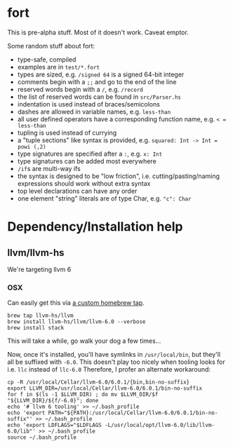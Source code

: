 # fort

This is pre-alpha stuff.  Most of it doesn't work.  Caveat emptor.

Some random stuff about fort:
  - type-safe, compiled
  - examples are in `test/*.fort`
  - types are sized, e.g. `/signed 64` is a signed 64-bit integer
  - comments begin with a `;;` and go to the end of the line
  - reserved words begin with a `/`, e.g. `/record`
  - the list of reserved words can be found in `src/Parser.hs`
  - indentation is used instead of braces/semicolons
  - dashes are allowed in variable names, e.g. `less-than`
  - all user defined operators have a corresponding function name, e.g. `< = less-than`
  - tupling is used instead of currying
  - a "tuple sections" like syntax is provided, e.g. `squared: Int -> Int = powi (,2)`
  - type signatures are specified after a `:`, e.g. `x: Int`
  - type signatures can be added most everywhere
  - `/if`s are multi-way ifs
  - the syntax is designed to be "low friction", i.e. cutting/pasting/naming expressions should work without extra syntax
  - top level declarations can have any order
  - one element "string" literals are of type Char, e.g. `"c": Char`

# Dependency/Installation help
## llvm/llvm-hs
We're targeting llvm 6
### OSX
Can easily get this via [a custom homebrew tap](https://github.com/llvm-hs/homebrew-llvm).
```
brew tap llvm-hs/llvm
brew install llvm-hs/llvm/llvm-6.0 --verbose
brew install stack
```
This will take a while, go walk your dog a few times...

Now, once it's installed, you'll have symlinks in `/usr/local/bin`, but they'll all be suffixed with `-6.0`. This doesn't play too nicely when tooling looks for i.e. `llc` instead of `llc-6.0`
Therefore, I profer an alternate workaround:
```
cp -R /usr/local/Cellar/llvm-6.0/6.0.1/{bin,bin-no-suffix}
export LLVM_DIR=/usr/local/Cellar/llvm-6.0/6.0.1/bin-no-suffix
for f in $(ls -1 $LLVM_DIR) ; do mv $LLVM_DIR/$f "${LLVM_DIR}/${f/-6.0}"; done
echo '# llvm 6 tooling' >> ~/.bash_profile
echo 'export PATH="${PATH}:/usr/local/Cellar/llvm-6.0/6.0.1/bin-no-suffix"' >> ~/.bash_profile
echo 'export LDFLAGS="$LDFLAGS -L/usr/local/opt/llvm-6.0/lib/llvm-6.0/lib"' >> ~/.bash_profile
source ~/.bash_profile
```
